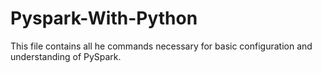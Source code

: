 # Pyspark-With-Python

This file contains all he commands necessary for basic configuration and understanding of PySpark.